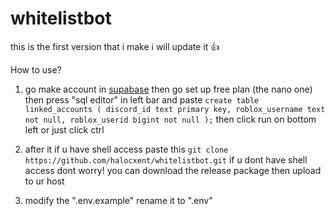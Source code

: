 # whitelistbot
this is the first version that i make i will update it 👍

How to use?
1. go make account in [supabase](https://supabase.com/)
then go set up free plan (the nano one) then press "sql editor" in left bar
and paste ```create table linked_accounts (
  discord_id text primary key,
  roblox_username text not null,
  roblox_userid bigint not null
);```
then click run on bottom left or just click ctrl

2. after it if u have shell access paste this
```git clone https://github.com/halocxent/whitelistbot.git```
if u dont have shell access dont worry! you can download the release package then upload to ur host

3. modify the ".env.example" rename it to ".env"
